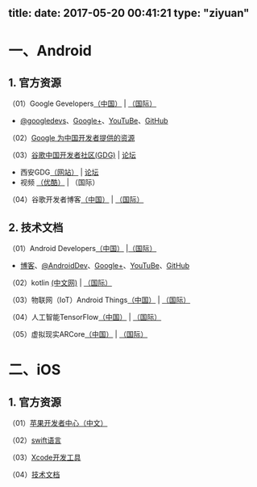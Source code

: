 title: 
date: 2017-05-20 00:41:21
type: "ziyuan"
---
# 一、Android #
## 1. 官方资源 ##
（01）Google Gevelopers[（中国）](https://developers.google.cn/) | [（国际）](https://developers.google.com/)

 - [@googledevs](https://twitter.com/googledevs)、[Google+](https://plus.google.com/+GoogleDevelopers/posts)、[YouTuBe](https://www.youtube.com/user/GoogleDevelopers)、[GitHub](https://github.com/google)

（02）[Google 为中国开发者提供的资源](https://developers.google.cn/china/)

（03）[谷歌中国开发者社区(GDG)](http://chinagdg.org/) |  [论坛](http://www.chinagdg.com/)

 - 西安GDG[（网站）](http://gdgxian.org/) | [论坛](http://www.chinagdg.com/forum-44-1.html)
 - 视频 [（优酷）](http://chinagdg.org/google-videos/) | （国际）

（04）谷歌开发者博客[（中国）](http://developers.googleblog.cn/) | [（国际）](https://developers.googleblog.com/)

## 2. 技术文档 ##
（01）Android Developers[（中国）](https://developer.android.google.cn/index.html) |[（国际）](https://developer.android.com/index.html)

 - [博客](https://android-developers.googleblog.com/)、[@AndroidDev](https://twitter.com/AndroidDev)、[Google+](https://plus.google.com/+AndroidDevelopers)、[YouTuBe](https://www.youtube.com/user/androiddevelopers)、[GitHub](https://github.com/android)

（02）kotlin [(中文网)](https://www.kotlincn.net/) | [（国际）](https://kotlinlang.org/)

（03）物联网（IoT）Android Things[（中国）](https://developer.android.google.cn/things/index.html) | [（国际）](https://developer.android.com/things/index.html)

（04）人工智能TensorFlow[（中国）](https://tensorflow.google.cn/) | [（国际）](https://www.tensorflow.org/)

（05）虚拟现实ARCore[（中国）](https://developers.google.cn/ar/) | [（国际）](https://developers.google.com/ar/)



# 二、iOS #
## 1. 官方资源 ##
（01）[苹果开发者中心（中文）](https://developer.apple.com/cn/)

（02）[swift语言](https://developer.apple.com/swift/)

（03）[Xcode开发工具](https://developer.apple.com/cn/xcode/)

（04）[技术文档](https://developer.apple.com/documentation/)

